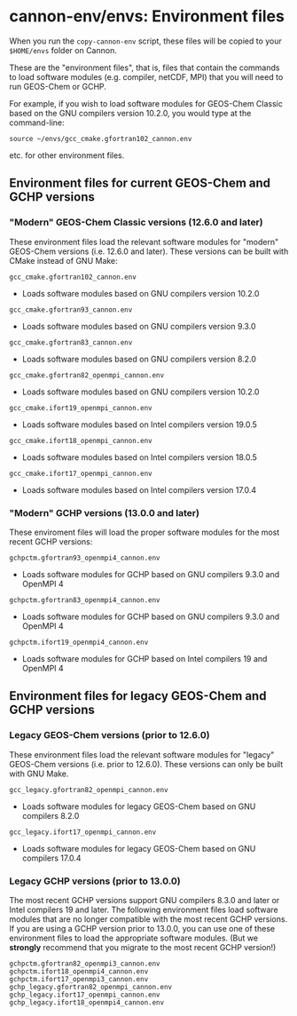 # cannon-env/envs: Environment files

When you run the `copy-cannon-env` script, these files will be copied to your `$HOME/envs` folder on Cannon.

These are the "environment files", that is, files that contain the commands to load software modules (e.g. compiler, netCDF, MPI) that you will need to run GEOS-Chem or GCHP.

For example, if you wish to load software modules for GEOS-Chem Classic based on the GNU compilers version 10.2.0, you would type at the command-line:
```
source ~/envs/gcc_cmake.gfortran102_cannon.env
```
etc. for other environment files.

## Environment files for current GEOS-Chem and GCHP versions

### "Modern" GEOS-Chem Classic versions (12.6.0 and later)

These environment files load the relevant software modules for "modern" GEOS-Chem versions (i.e. 12.6.0 and later).  These versions can be built with CMake instead of GNU Make:

`gcc_cmake.gfortran102_cannon.env`
  - Loads software modules based on GNU compilers version 10.2.0

`gcc_cmake.gfortran93_cannon.env`
  - Loads software modules based on GNU compilers version 9.3.0

`gcc_cmake.gfortran83_cannon.env`
  - Loads software modules based on GNU compilers version 8.2.0

`gcc_cmake.gfortran82_openmpi_cannon.env`
  - Loads software modules based on GNU compilers version 10.2.0

`gcc_cmake.ifort19_openmpi_cannon.env`
  - Loads software modules based on Intel compilers version 19.0.5

`gcc_cmake.ifort18_openmpi_cannon.env`
  - Loads software modules based on Intel compilers version 18.0.5

`gcc_cmake.ifort17_openmpi_cannon.env`
  - Loads software modules based on Intel compilers version 17.0.4

### "Modern" GCHP versions (13.0.0 and later)

These enviroment files will load the proper software modules for the most recent GCHP versions:

`gchpctm.gfortran93_openmpi4_cannon.env`
  - Loads software modules for GCHP based on GNU compilers 9.3.0 and OpenMPI 4

`gchpctm.gfortran83_openmpi4_cannon.env`
  - Loads software modules for GCHP based on GNU compilers 9.3.0 and OpenMPI 4

`gchpctm.ifort19_openmpi4_cannon.env`
  - Loads software modules for GCHP based on Intel compilers 19 and OpenMPI 4

## Environment files for legacy GEOS-Chem and GCHP versions

### Legacy GEOS-Chem versions (prior to 12.6.0)

These environment files load the relevant software modules for "legacy" GEOS-Chem versions (i.e. prior to 12.6.0).  These versions can only be built with GNU Make.

`gcc_legacy.gfortran82_openmpi_cannon.env`
  - Loads software modules for legacy GEOS-Chem based on GNU compilers 8.2.0

`gcc_legacy.ifort17_openmpi_cannon.env`
  - Loads software modules for legacy GEOS-Chem based on GNU compilers 17.0.4

### Legacy GCHP versions (prior to 13.0.0)

The most recent GCHP versions support GNU compilers 8.3.0 and later or Intel compilers 19 and later.  The following environment files load software modules that are no longer compatible with the most recent GCHP versions.  If you are using a GCHP version prior to 13.0.0, you can use one of these environment files to load the appropriate software modules.  (But we **strongly** recommend that you migrate to the most recent GCHP version!)

`gchpctm.gfortran82_openmpi3_cannon.env`
`gchpctm.ifort18_openmpi4_cannon.env`
`gchpctm.ifort17_openmpi3_cannon.env`
`gchp_legacy.gfortran82_openmpi_cannon.env`
`gchp_legacy.ifort17_openmpi_cannon.env`
`gchp_legacy.ifort18_openmpi4_cannon.env`